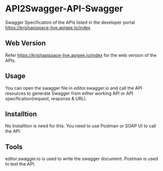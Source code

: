 # API2Swagger-API-Swagger
Swagger Specification of the APIs listed in the developer portal https://krishapispace-live.apigee.io/index

## Web Version
Refer https://krishapispace-live.apigee.io/index for the web version of the APIs.

## Usage
You can open the swagger file in editor.swagger.io and call the API resources to generate Swagger from either working API or API specification(request, response & URL).


## Installtion
No Installtion is need for this. You need to use Postman or SOAP  UI to call the API.

## Tools
editor.swagger.io is used to write the swagger document. Postman is used to test the API.
